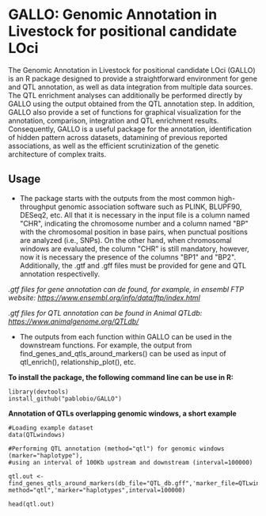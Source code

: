 # GALLO: Genomic Annotation in Livestock for positional candidate LOci

The Genomic Annotation in Livestock for positional candidate LOci (GALLO) is an R package designed to provide a straightforward environment for gene and QTL annotation, as well as data integration from multiple data sources. The QTL enrichment analyses can additionally be performed directly by GALLO using the output obtained from the QTL annotation step. In addition, GALLO also provide a set of functions for graphical visualization for the annotation, comparison, integration and QTL enrichment results. Consequently, GALLO is a useful package for the annotation, identification of hidden pattern across datasets, datamining of previous reported associations, as well as the efficient scrutinization of the genetic architecture of complex traits.

## Usage

- The package starts with the outputs from the most common high-throughput genomic association software such as PLINK, BLUPF90, DESeq2, etc. All that it is necessary in the input file is a column named "CHR", indicating the chromosome number and a column named "BP" with the chromosomal position in base pairs, when punctual positions are analyzed (i.e., SNPs). On the other hand, when chromosomal windows are evaluated, the column "CHR" is still mandatory, however, now it is necessary the presence of the columns "BP1" and "BP2". Additionally, the .gtf and .gff files must be provided for gene and QTL annotation respectivelly. 

*.gtf files for gene annotation can de found, for example, in ensembl FTP website: https://www.ensembl.org/info/data/ftp/index.html*

*.gtf files for QTL annotation can be found in Animal QTLdb: https://www.animalgenome.org/QTLdb/*

- The outputs from each function within GALLO can be used in the downstream functions. For example, the output from find_genes_and_qtls_around_markers() can be used as input of qtl_enrich(), relationship_plot(), etc.

**To install the package, the following command line can be use in R:**
```
library(devtools)
install_github("pablobio/GALLO")
```

**Annotation of QTLs overlapping genomic windows, a short example**
```
#Loading example dataset
data(QTLwindows)

#Performing QTL annotation (method="qtl") for genomic windows (marker="haplotype"), 
#using an interval of 100Kb upstream and downstream (interval=100000)

qtl.out <- find_genes_qtls_around_markers(db_file="QTL_db.gff",'marker_file=QTLwindows,
method="qtl",'marker="haplotypes",interval=100000)

head(qtl.out)
```
